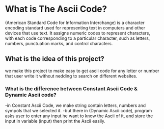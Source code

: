 # What is The Ascii Code?
(American Standard Code for Information Interchange) is a character encoding standard used for representing text in computers and other devices that use text. It assigns numeric codes to represent characters, with each code corresponding to a particular character, such as letters, numbers, punctuation marks, and control characters.

## What is the idea of this project?
we make this project to make easy to get ascii code for any letter or number that user write it without nedding to search on different websites.

### What is the difference between Constant Ascii Code & Dynamic Ascii code?
-in Constant Ascii Code, we make string contain letters, numbers and sympols that we selected it.
-but there in (Dynamic Ascii code), program asks user to enter any input he want to know the Ascii of it, and store the input in variable (input) then print the Ascii easily.
